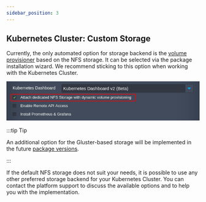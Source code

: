 ```yaml
---
sidebar_position: 3
---
```


## Kubernetes Cluster: Custom Storage

Currently, the only automated option for storage backend is the [volume provisioner](/docs/Kubernetes%20Hosting/Persistent%20Data/Volume%20Provisioner) based on the NFS storage. It can be selected via the package installation wizard. We recommend sticking to this option when working with the Kubernetes Cluster.

<div style={{
    display:'flex',
    justifyContent: 'center',
    margin: '0 0 1rem 0'
}}>

![Locale Dropdown](./img/CustomStorage/01-kubernetes-cluster-add-nfs-storage.png)

</div>

:::tip Tip

An additional option for the Gluster-based storage will be implemented in the future [package versions](/docs/Kubernetes%20Hosting/Kubernetes%20Cluster/Cluster%20Versions).

:::

If the default NFS storage does not suit your needs, it is possible to use any other preferred storage backend for your Kubernetes Cluster. You can contact the platform support to discuss the available options and to help you with the implementation.

